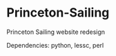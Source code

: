 Princeton-Sailing
=================

Princeton Sailing website redesign

Dependencies: python, lessc, perl  
